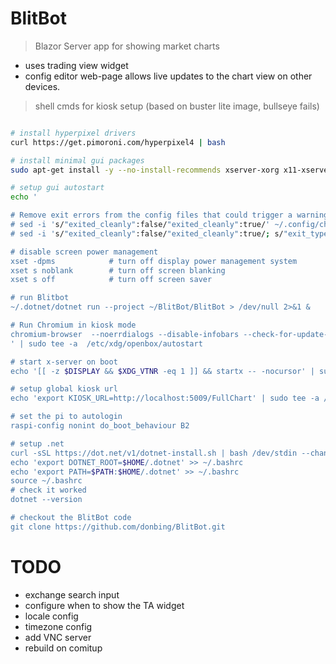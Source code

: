 # BlitBot
> Blazor Server app for showing market charts

- uses trading view widget
- config editor web-page allows live updates to the chart view on other devices.

> shell cmds for kiosk setup (based on buster lite image, bullseye fails)

```sh

# install hyperpixel drivers
curl https://get.pimoroni.com/hyperpixel4 | bash

# install minimal gui packages
sudo apt-get install -y --no-install-recommends xserver-xorg x11-xserver-utils xinit openbox chromium-browser

# setup gui autostart
echo '

# Remove exit errors from the config files that could trigger a warning
# sed -i 's/"exited_cleanly":false/"exited_cleanly":true/' ~/.config/chromium/'Local State'
# sed -i 's/"exited_cleanly":false/"exited_cleanly":true/; s/"exit_type":"[^"]\+"/"exit_type":"Normal"/' ~/.config/chromium/Default/Preferences

# disable screen power management
xset -dpms            # turn off display power management system
xset s noblank        # turn off screen blanking
xset s off            # turn off screen saver

# run Blitbot
~/.dotnet/dotnet run --project ~/BlitBot/BlitBot > /dev/null 2>&1 &

# Run Chromium in kiosk mode
chromium-browser  --noerrdialogs --disable-infobars --check-for-update-interval=31536000 --kiosk $KIOSK_URL 
' | sudo tee -a  /etc/xdg/openbox/autostart

# start x-server on boot
echo '[[ -z $DISPLAY && $XDG_VTNR -eq 1 ]] && startx -- -nocursor' | sudo tee -a ~/.bash_profile

# setup global kiosk url
echo 'export KIOSK_URL=http://localhost:5009/FullChart' | sudo tee -a /etc/xdg/openbox/environment

# set the pi to autologin
raspi-config nonint do_boot_behaviour B2

# setup .net
curl -sSL https://dot.net/v1/dotnet-install.sh | bash /dev/stdin --channel Current
echo 'export DOTNET_ROOT=$HOME/.dotnet' >> ~/.bashrc
echo 'export PATH=$PATH:$HOME/.dotnet' >> ~/.bashrc
source ~/.bashrc
# check it worked
dotnet --version

# checkout the BlitBot code
git clone https://github.com/donbing/BlitBot.git

```


# TODO

 - exchange search input
 - configure when to show the TA widget
 - locale config
 - timezone config
 - add VNC server
 - rebuild on comitup
